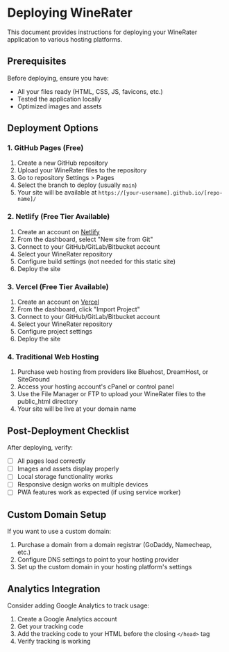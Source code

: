 # Deploying WineRater

This document provides instructions for deploying your WineRater application to various hosting platforms.

## Prerequisites

Before deploying, ensure you have:
- All your files ready (HTML, CSS, JS, favicons, etc.)
- Tested the application locally
- Optimized images and assets

## Deployment Options

### 1. GitHub Pages (Free)

1. Create a new GitHub repository
2. Upload your WineRater files to the repository
3. Go to repository Settings > Pages
4. Select the branch to deploy (usually `main`)
5. Your site will be available at `https://[your-username].github.io/[repo-name]/`

### 2. Netlify (Free Tier Available)

1. Create an account on [Netlify](https://www.netlify.com/)
2. From the dashboard, select "New site from Git"
3. Connect to your GitHub/GitLab/Bitbucket account
4. Select your WineRater repository
5. Configure build settings (not needed for this static site)
6. Deploy the site

### 3. Vercel (Free Tier Available)

1. Create an account on [Vercel](https://vercel.com/)
2. From the dashboard, click "Import Project"
3. Connect to your GitHub/GitLab/Bitbucket account
4. Select your WineRater repository
5. Configure project settings
6. Deploy the site

### 4. Traditional Web Hosting

1. Purchase web hosting from providers like Bluehost, DreamHost, or SiteGround
2. Access your hosting account's cPanel or control panel
3. Use the File Manager or FTP to upload your WineRater files to the public_html directory
4. Your site will be live at your domain name

## Post-Deployment Checklist

After deploying, verify:

- [ ] All pages load correctly
- [ ] Images and assets display properly
- [ ] Local storage functionality works
- [ ] Responsive design works on multiple devices
- [ ] PWA features work as expected (if using service worker)

## Custom Domain Setup

If you want to use a custom domain:

1. Purchase a domain from a domain registrar (GoDaddy, Namecheap, etc.)
2. Configure DNS settings to point to your hosting provider
3. Set up the custom domain in your hosting platform's settings

## Analytics Integration

Consider adding Google Analytics to track usage:

1. Create a Google Analytics account
2. Get your tracking code
3. Add the tracking code to your HTML before the closing `</head>` tag
4. Verify tracking is working
